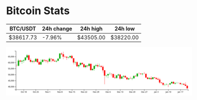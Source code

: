 # Bitcoin Stats

BTC/USDT|24h change|24h high|24h low|
|---|---|---|---|
|$38617.73|-7.96%|$43505.00|$38220.00|

<img src="./chart.svg">
